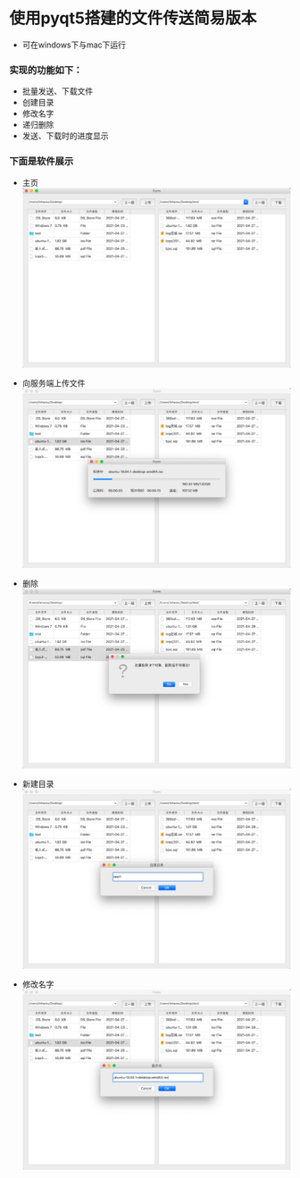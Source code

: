 # 使用pyqt5搭建的文件传送简易版本
- 可在windows下与mac下运行
###   实现的功能如下：
- 批量发送、下载文件
- 创建目录
- 修改名字
- 递归删除
- 发送、下载时的进度显示

### 下面是软件展示


- 主页
![Image text](https://raw.githubusercontent.com/lishaoxuboy/NetWrokDisk/master/client/img/index.jpg)

- 向服务端上传文件
![Image text](https://raw.githubusercontent.com/lishaoxuboy/NetWrokDisk/master/client/img/sending.jpg)
- 删除
![Image text](https://raw.githubusercontent.com/lishaoxuboy/NetWrokDisk/master/client/img/del.jpg)
- 新建目录
![Image text](https://raw.githubusercontent.com/lishaoxuboy/NetWrokDisk/master/client/img/mkdir.jpg)
- 修改名字
![Image text](https://raw.githubusercontent.com/lishaoxuboy/NetWrokDisk/master/client/img/rename.jpg)
